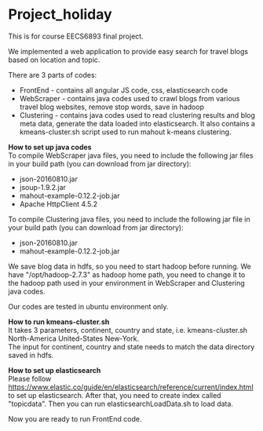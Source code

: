 # Project_holiday

This is for course EECS6893 final project.

We implemented a web application to provide easy search for travel blogs based on location and topic.

There are 3 parts of codes:
* FrontEnd - contains all angular JS code, css, elasticsearch code
* WebScraper - contains java codes used to crawl blogs from various travel blog websites, remove stop words, save in hadoop
* Clustering - contains java codes used to read clustering results and blog meta data, generate the data loaded into elasticsearch. It also contains a kmeans-cluster.sh script used to run mahout k-means clustering.

<b>How to set up java codes</b><br/>
To compile WebScraper java files, you need to include the following jar files in your build path (you can download from jar directory):
* json-20160810.jar
* jsoup-1.9.2.jar
* mahout-example-0.12.2-job.jar
* Apache HttpClient 4.5.2

To compile Clustering java files, you need to include the following jar file in your build path (you can download from jar directory):
* json-20160810.jar
* mahout-example-0.12.2-job.jar

We save blog data in hdfs, so you need to start hadoop before running. We have "/opt/hadoop-2.7.3" as hadoop home path, you need to change it to the hadoop path used in your environment in WebScraper and Clustering java codes.

Our codes are tested in ubuntu environment only.

<b>How to run kmeans-cluster.sh</b><br/>
It takes 3 parameters, continent, country and state, i.e. kmeans-cluster.sh North-America United-States New-York. <br/>
The input for continent, country and state needs to match the data directory saved in hdfs.

<b>How to set up elasticsearch</b><br/>
Please follow https://www.elastic.co/guide/en/elasticsearch/reference/current/index.html to set up elasticsearch. After that, you need to create index called "topicdata". Then you can run elasticsearchLoadData.sh to load data.

Now you are ready to run FrontEnd code.



